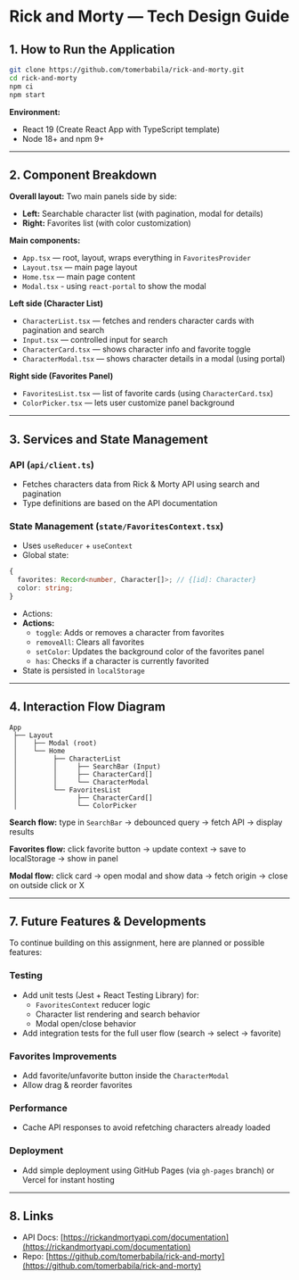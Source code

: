 # Rick and Morty — Tech Design Guide

## 1. How to Run the Application

```bash
git clone https://github.com/tomerbabila/rick-and-morty.git
cd rick-and-morty
npm ci
npm start
```

**Environment:**

- React 19 (Create React App with TypeScript template)
- Node 18+ and npm 9+

---

## 2. Component Breakdown

**Overall layout:**
Two main panels side by side:

- **Left:** Searchable character list (with pagination, modal for details)
- **Right:** Favorites list (with color customization)

**Main components:**

- `App.tsx` — root, layout, wraps everything in `FavoritesProvider`
- `Layout.tsx` — main page layout
- `Home.tsx` — main page content
- `Modal.tsx` - using `react-portal` to show the modal

**Left side (Character List)**

- `CharacterList.tsx` — fetches and renders character cards with pagination and search
- `Input.tsx` — controlled input for search
- `CharacterCard.tsx` — shows character info and favorite toggle
- `CharacterModal.tsx` — shows character details in a modal (using portal)

**Right side (Favorites Panel)**

- `FavoritesList.tsx` — list of favorite cards (using `CharacterCard.tsx`)
- `ColorPicker.tsx` — lets user customize panel background

---

## 3. Services and State Management

### API (`api/client.ts`)

- Fetches characters data from Rick & Morty API using search and pagination
- Type definitions are based on the API documentation

### State Management (`state/FavoritesContext.tsx`)

- Uses `useReducer` + `useContext`
- Global state:

```ts
{
  favorites: Record<number, Character[]>; // {[id]: Character}
  color: string;
}
```

- Actions:
- **Actions:**
  - `toggle`: Adds or removes a character from favorites
  - `removeAll`: Clears all favorites
  - `setColor`: Updates the background color of the favorites panel
  - `has`: Checks if a character is currently favorited
- State is persisted in `localStorage`

---

## 4. Interaction Flow Diagram

```
App
 ├── Layout
 │    ├── Modal (root)
 │    └── Home
 │         ├── CharacterList
 │         │     ├── SearchBar (Input)
 │         │     ├── CharacterCard[]
 │         │     └── CharacterModal
 │         └── FavoritesList
 │               ├── CharacterCard[]
 │               └── ColorPicker
```

**Search flow:**
type in `SearchBar` → debounced query → fetch API → display results

**Favorites flow:**
click favorite button → update context → save to localStorage → show in panel

**Modal flow:**
click card → open modal and show data → fetch origin → close on outside click or X

---

## 7. Future Features & Developments

To continue building on this assignment, here are planned or possible features:

### Testing

- Add unit tests (Jest + React Testing Library) for:
  - `FavoritesContext` reducer logic
  - Character list rendering and search behavior
  - Modal open/close behavior
- Add integration tests for the full user flow (search → select → favorite)

### Favorites Improvements

- Add favorite/unfavorite button inside the `CharacterModal`
- Allow drag & reorder favorites

### Performance

- Cache API responses to avoid refetching characters already loaded

### Deployment

- Add simple deployment using GitHub Pages (via `gh-pages` branch) or Vercel for instant hosting

---

## 8. Links

- API Docs: [https://rickandmortyapi.com/documentation](https://rickandmortyapi.com/documentation)
- Repo: [https://github.com/tomerbabila/rick-and-morty](https://github.com/tomerbabila/rick-and-morty)
